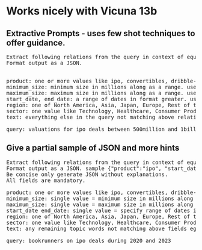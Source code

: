 # Works nicely with Vicuna 13b

## Extractive Prompts - uses few shot techniques to offer guidance.
<pre>
Extract following relations from the query in context of equity public and private offerings.
Format output as a JSON.


product: one or more values like ipo, convertibles, dribble-out, overnight marketed, follow-on etc. use #NA# if not present in query
minimum_size: minimum size in millions along as a range. use 0 if not present in query
maximum_size: maximum size in millions along as a range. use #NA if not present in query
start_date, end_date: a range of dates in format greater. use #NA# if not present in query
region: one of North America, Asia, Japan, Europe, Rest of the World based on closest mapping to country. use #NA# if not present in query
sector: one value like Technology, Healthcare, Consumer Products, Industrials, Transportation etc. use #NA# if not present in query 
text: everything else in the query not matching above relations

query: valuations for ipo deals between 500million and 1billion for LATAM during 2023
</pre>


## Give a partial sample of JSON and more hints
<pre>
Extract following relations from the query in context of equity public and private offerings.
Format output as a JSON. sample {"product":"ipo", "start_date":"#NA", etc.}
Be concise only generate JSON without explanations.
All fields are mandatory.

product: one or more values like ipo, convertibles, dribble-out, overnight marketed, follow-on etc. use #NA# if not present in query
minimum_size: single value = minimum size in millions along as a range. use 0 if not present in query
maximum_size: single value = maximum size in millions along as a range. use #NA if not present in query
start_date end_date: single value = specify range of dates in format YYYY-mm-dd each. use #NA# if not present in query
region: one of North America, Asia, Japan, Europe, Rest of the World based on closest mapping to country. use #NA# if not present in query
sector: one value like Technology, Healthcare, Consumer Products, Industrials, Transportation etc. use #NA# if not present in query
text: any remaining topic words not matching above fields eg. ["bookrunners", "valuation", "due diligence", "issues for euc", "board members", ...]

query: bookrunners on ipo deals during 2020 and 2023
</pre>
